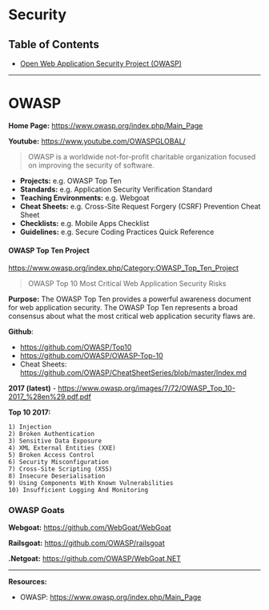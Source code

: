 # Security

## Table of Contents

- [Open Web Application Security Project (OWASP)](#owasp)

---

# OWASP

**Home Page:** https://www.owasp.org/index.php/Main_Page

**Youtube:** https://www.youtube.com/OWASPGLOBAL/

> OWASP is a worldwide not-for-profit charitable organization focused on improving the security of software.


- **Projects:** e.g. OWASP Top Ten
- **Standards:** e.g. Application Security Verification Standard
- **Teaching Environments:** e.g. Webgoat
- **Cheat Sheets:** e.g. Cross-Site Request Forgery (CSRF) Prevention Cheat Sheet
- **Checklists:** e.g. Mobile Apps Checklist
- **Guidelines:** e.g. Secure Coding Practices Quick Reference


#### OWASP Top Ten Project

https://www.owasp.org/index.php/Category:OWASP_Top_Ten_Project

> OWASP Top 10 Most Critical Web Application Security Risks

**Purpose:** The OWASP Top Ten provides a powerful awareness document for web application security. The OWASP Top Ten represents a broad consensus about what the most critical web application security flaws are.

**Github**:
- https://github.com/OWASP/Top10
- https://github.com/OWASP/OWASP-Top-10
- Cheat Sheets: https://github.com/OWASP/CheatSheetSeries/blob/master/Index.md

**2017 (latest)** - https://www.owasp.org/images/7/72/OWASP_Top_10-2017_%28en%29.pdf.pdf

**Top 10 2017:**
```
1) Injection
2) Broken Authentication
3) Sensitive Data Exposure
4) XML External Entities (XXE)
5) Broken Access Control
6) Security Misconfiguration
7) Cross-Site Scripting (XSS)
8) Insecure Deserialisation
9) Using Components With Known Vulnerabilities
10) Insufficient Logging And Monitoring
```


### OWASP Goats

**Webgoat:** https://github.com/WebGoat/WebGoat

**Railsgoat:** https://github.com/OWASP/railsgoat

**.Netgoat:** https://github.com/OWASP/WebGoat.NET

---

**Resources:**

- OWASP: https://www.owasp.org/index.php/Main_Page